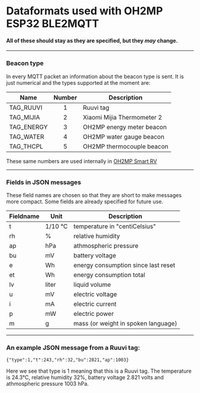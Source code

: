 # Dataformats used with OH2MP ESP32 BLE2MQTT

#### All of these should stay as they are specified, but they _may_ change.

------------

### Beacon type

In every MQTT packet an information about the beacon type is sent. It is just numerical and the types
supported at the moment are:

| Name       | Number | Description |
| ---------- |:------:| ----------- |
| TAG_RUUVI  | 1 | Ruuvi tag |
| TAG_MIJIA  | 2 | Xiaomi Mijia Thermometer 2 |
| TAG_ENERGY | 3 | OH2MP energy meter beacon |
| TAG_WATER  | 4 | OH2MP water gauge beacon |
| TAG_THCPL  | 5 | OH2MP thermocouple beacon |

These same numbers are used internally in [OH2MP Smart RV](https://github.com/oh2mp/esp32_smart_rv)

------------

### Fields in JSON messages

These field names are chosen so that they are short to make messages more compact. Some fields are
already specified for future use.

| Fieldname  | Unit    | Description |
| ---------- | ------- | ----------- |
| t          | 1/10 °C | temperature in "centiCelsius" |
| rh         | %       | relative humidity |
| ap         | hPa     | athmospheric pressure |
| bu         | mV      | battery voltage |
| e          | Wh      | energy consumption since last reset |
| et         | Wh      | energy consumption total |
| lv         | liter   | liquid volume |
| u          | mV      | electric voltage |
| i          | mA      | electric current |
| p          | mW      | electric power |
| m          | g       | mass (or weight in spoken language) |

--------------

### An example JSON message from a Ruuvi tag:

```
{"type":1,"t":243,"rh":32,"bu":2821,"ap":1003}
```

Here we see that type is 1 meaning that this is a Ruuvi tag. The temperature is 24.3°C, relative humidity 32%,
battery voltage 2.821 volts and athmospheric pressure 1003 hPa.
